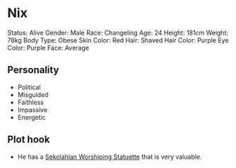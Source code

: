 # Nix

Status: Alive
Gender: Male
Race: Changeling
Age: 24
Height: 181cm
Weight: 78kg
Body Type: Obese
Skin Color: Red
Hair: Shaved
Hair Color: Purple
Eye Color: Purple
Face: Average

## Personality

- Political
- Misguided
- Faithless
- Impassive
- Energetic

## Plot hook

- He has a [Sekolahian Worshiping Statuette](https://www.dndbeyond.com/magic-items/sekolahian-worshiping-statuette) that is very valuable.